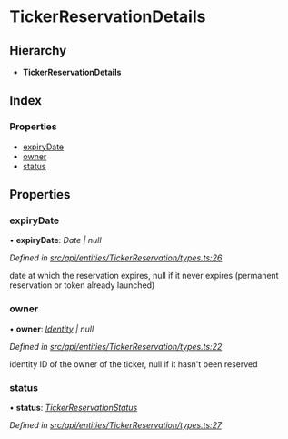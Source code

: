 # TickerReservationDetails

## Hierarchy

* **TickerReservationDetails**

## Index

### Properties

* [expiryDate](tickerreservationdetails.md#expirydate)
* [owner](tickerreservationdetails.md#owner)
* [status](tickerreservationdetails.md#status)

## Properties

### expiryDate

• **expiryDate**: _Date \| null_

_Defined in_ [_src/api/entities/TickerReservation/types.ts:26_](https://github.com/PolymathNetwork/polymesh-sdk/blob/bf2b7a12/src/api/entities/TickerReservation/types.ts#L26)

date at which the reservation expires, null if it never expires \(permanent reservation or token already launched\)

### owner

• **owner**: [_Identity_](../classes/identity.md) _\| null_

_Defined in_ [_src/api/entities/TickerReservation/types.ts:22_](https://github.com/PolymathNetwork/polymesh-sdk/blob/bf2b7a12/src/api/entities/TickerReservation/types.ts#L22)

identity ID of the owner of the ticker, null if it hasn't been reserved

### status

• **status**: [_TickerReservationStatus_](../enums/tickerreservationstatus.md)

_Defined in_ [_src/api/entities/TickerReservation/types.ts:27_](https://github.com/PolymathNetwork/polymesh-sdk/blob/bf2b7a12/src/api/entities/TickerReservation/types.ts#L27)

